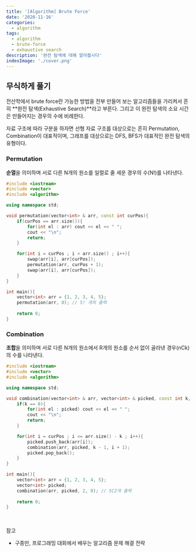```yaml
---
title: '[Algorithm] Brute Force'
date: '2020-11-16'
categories:
  - algorithm
tags:
  - algorithm
  - brute-force
  - exhaustive search
description: '완전 탐색에 대해 알아봅시다'
indexImage: './cover.png'
---
```


## 무식하게 풀기  

전산학에서 brute force란 가능한 방법을 전부 만들어 보는 알고리즘들을 가리켜서 
흔히 **완전 탐색(Exhaustive Search)**라고 부른다. 그리고 이 완전 탐색의 소요 시간은 만들어지는 경우의 수에 비례한다.  

자료 구조에 따라 구분을 하자면 선형 자료 구조를 대상으로는 흔히 Permutation, Combination이 대표적이며, 
그래프를 대상으로는 DFS, BFS가 대표적인 완전 탐색의 유형이다.

### Permutation  

**순열**을 의미하며 서로 다른 N개의 원소를 일렬로 줄 세운 경우의 수(N!)를 나타낸다. 

``` cpp
#include <iostream>
#include <vector>
#include <algorithm>

using namespace std;

void permutation(vector<int> & arr, const int curPos){
	if(curPos == arr.size()){
		for(int el : arr) cout << el << " ";
		cout << "\n";
		return;
	}

	for(int i = curPos ; i < arr.size() ; i++){
		swap(arr[i], arr[curPos]);
		permutation(arr, curPos + 1);
		swap(arr[i], arr[curPos]);
	}
}

int main(){
	vector<int> arr = {1, 2, 3, 4, 5};
	permutation(arr, 0); // 5! 개의 출력
	
	return 0;
}
```

### Combination  

**조합**을 의미하며 서로 다른 N개의 원소에서 R개의 원소를 순서 없이 골라낸 경우(nCk)의 수를 나타낸다.

``` cpp
#include <iostream>
#include <vector>
#include <algorithm>

using namespace std;

void combination(vector<int> & arr, vector<int> & picked, const int k, const int curPos){
	if(k == 0){
		for(int el : picked) cout << el << " ";
		cout << "\n";
		return;
	}

	for(int i = curPos ; i <= arr.size() - k ; i++){
		picked.push_back(arr[i]);
		combination(arr, picked, k - 1, i + 1);
		picked.pop_back();
	}
}

int main(){
	vector<int> arr = {1, 2, 3, 4, 5};
	vector<int> picked; 
	combination(arr, picked, 2, 0); // 5C2개 출력
	
	return 0;
}
```

<br/>

참고
- 구종만, 프로그래밍 대회에서 배우는 알고리즘 문제 해결 전략